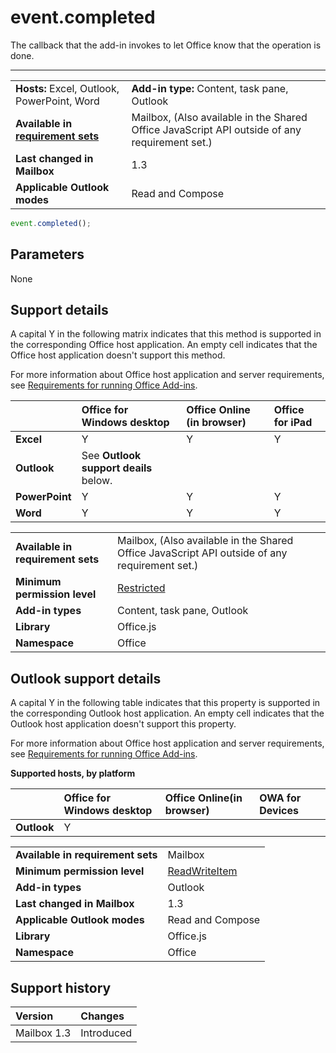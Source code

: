 

# event.completed

The callback that the add-in invokes to let Office know that the operation is done.

****

|||
|:-----|:-----|
|**Hosts:** Excel, Outlook, PowerPoint, Word|**Add-in type:** Content, task pane, Outlook|
|**Available in [requirement sets](../../docs/overview/specify-office-hosts-and-api-requirements.md)**|Mailbox, (Also available in the Shared Office JavaScript API outside of any requirement set.)|
|**Last changed in Mailbox**|1.3|
|**Applicable Outlook modes**|Read and Compose|



```js
event.completed();
```


## Parameters

None

## Support details

A capital Y in the following matrix indicates that this method is supported in the corresponding Office host application. An empty cell indicates that the Office host application doesn't support this method.

For more information about Office host application and server requirements, see [Requirements for running Office Add-ins](https://docs.microsoft.com/office/dev/add-ins/concepts/requirements-for-running-office-add-ins).

||**Office for Windows desktop**|**Office Online (in browser)**|**Office for iPad**|
|:-----|:-----|:-----|:-----|
|**Excel**|Y|Y|Y|
|**Outlook**|See **Outlook support deails** below. |||
|**PowerPoint**|Y|Y|Y|
|**Word**|Y|Y|Y|

|||
|:-----|:-----|
|**Available in requirement sets**|Mailbox, (Also available in the Shared Office JavaScript API outside of any requirement set.)|
|**Minimum permission level**|[Restricted](https://docs.microsoft.com/office/dev/add-ins/develop/requesting-permissions-for-api-use-in-content-and-task-pane-add-ins)|
|**Add-in types**|Content, task pane, Outlook|
|**Library**|Office.js|
|**Namespace**|Office|



## Outlook support details

A capital Y in the following table indicates that this property is supported in the corresponding Outlook host application. An empty cell indicates that the Outlook host application doesn't support this property.

For more information about Office host application and server requirements, see [Requirements for running Office Add-ins](https://docs.microsoft.com/office/dev/add-ins/concepts/requirements-for-running-office-add-ins).


**Supported hosts, by platform**

| |**Office for Windows desktop**|**Office Online(in browser)**|**OWA for Devices**|
|:-----|:-----|:-----|:-----|
|**Outlook**|Y|||

|||
|:-----|:-----|
|**Available in requirement sets**|Mailbox|
|**Minimum permission level**|[ReadWriteItem](https://docs.microsoft.com/outlook/add-ins/understanding-outlook-add-in-permissions)|
|**Add-in types**|Outlook|
|**Last changed in Mailbox**|1.3|
|**Applicable Outlook modes**|Read and Compose|
|**Library**|Office.js|
|**Namespace**|Office|

## Support history


|**Version**|**Changes**|
|:-----|:-----|
|Mailbox 1.3|Introduced|
